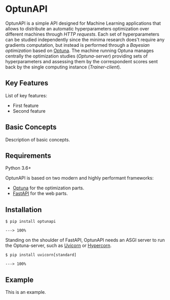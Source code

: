 # OptunAPI

OptunAPI is a simple API designed for Machine Learning applications that allows 
to distribute an automatic hyperparameters optimization over different machines 
through _HTTP requests_. Each set of hyperparameters can be studied independently 
since the minima research does't require any gradients computation, but instead 
is performed through a _Bayesian optimization_ based on [Optuna](https://optuna.org/).
The machine running Optuna manages centrally the optimization studies (_Optuna-server_)
providing sets of hyperparameters and assessing them by the correspondent scores
sent back by the single computing instance (_Trainer-client_).

## Key Features

List of key features:

- First feature
- Second feature

## Basic Concepts

Description of basic concepts.

## Requirements

Python 3.6+

OptunAPI is based on two modern and highly performant frameworks:

- [Optuna](https://optuna.org/) for the optimization parts.
- [FastAPI](https://fastapi.tiangolo.com) for the web parts.

## Installation

<div class = 'termy'>

```console
$ pip install optunapi

---> 100%
```

</div>

Standing on the shoulder of FastAPI, OptunAPI needs an ASGI server 
to run the Optuna-server, such as [Uvicorn](https://www.uvicorn.org) 
or [Hypercorn](https://gitlab.com/pgjones/hypercorn).

<div class = 'termy'>

```console
$ pip install uvicorn[standard]

---> 100%
```

</div>

## Example

This is an example.
